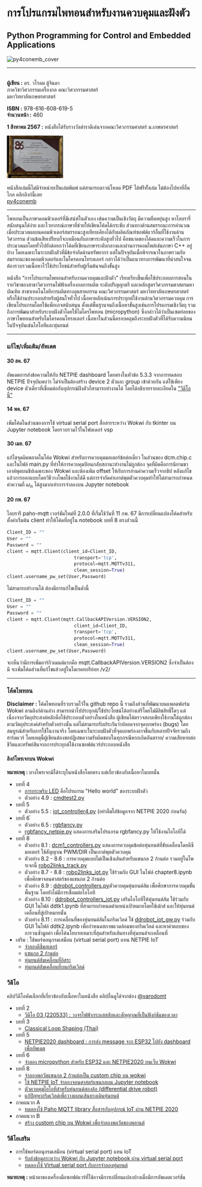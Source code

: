 # การโปรแกรมไพทอนสำหรับงานควบคุมและฝังตัว

## Python Programming for Control and Embedded Applications

<img src="https://drive.google.com/uc?id=19irK_Lqk0BtMGrlq-kmb6powwAsoIg0Q" width=600 alt="py4conemb_cover"/>
<hr>
<br><b>ผู้เขียน :</b> ดร. วโรดม ตู้จินดา
<br>ภาควิชาวิศวกรรมเครื่องกล คณะวิศวกรรมศาสตร์
<br>มหาวิทยาลัยเกษตรศาสตร์
<p />
<p />
<b>ISBN :</b> 978-616-608-619-5
<br><b>จำนวนหน้า :</b> 460 
<p />

**1 สิงหาคม 2567 :** หนังสือได้รับรางวัลตำราดีเด่นจากคณะวิศวกรรมศาสตร์ ม.เกษตรศาสตร์

<img src="https://raw.githubusercontent.com/dewdotninja/sharing-github/master/py4conemb_cert.jpg" width=150 />
  
หนังสือเล่มนี้ไม่มีจำหน่ายเป็นเล่มพิมพ์ แต่สามารถดาวน์โหลด PDF ได้ฟรีทั้่งเล่ม ไม่ต้องไปหาที่อื่นไกล คลิกลิงก์นี้เลย 
<br><a href="https://drive.google.com/file/d/1NplIDw-kojc8b0gLTpcQZE3m9YRQV7M3/view?usp=sharing">py4conemb</a>

<hr>
<p />
ไพทอนเป็นภาษาคอมพิวเตอร์ที่มีเสน่ห์ในตัวเอง เช่นความเป็นเชิงวัตถุ มีความยืดหยุ่นสูง หาไลบรารี่สนับสนุนได้ง่าย และไวยากรณ์ภาษาที่ช่วยให้เขียนโค้ดได้กระชับ ส่วนทางด้านสมรรถนะการคำนวณเมื่อประมวลผลบนคอมพิวเตอร์สมรรถนะสูงเทียบเคียงได้กับผลิตภัณฑ์ซอฟต์แวร์อื่นที่ใช้งานด้านวิศวกรรม ส่วนข้อเสียเปรียบก็จะเหมือนกับภาษาระดับสูงทั่วไป คือขนาดของโค้ดและความเร็วในการประมวลผลโดยทั่วไปยังด้อยกว่าโค้ดที่เขียนภาษาระดับกลางและผ่านการคอมไพล์เช่นภาษา C++ อยู่บ้าง โดยเฉพาะในระบบฝังตัวที่มีข้อจำกัดด้านทรัพยากร แต่ในปัจจุบันเมื่อพิจารณาในภาพรวมกับสมรรถนะของคอมพิวเตอร์และไมโครคอนโทรลเลอร์ กล่าวได้ว่าเป็นแนวทางการพัฒนาที่น่าสนใจจนต้องรวบรวมเนื้อหาไว้ใช้ประโยชน์สำหรับผู้เริ่มต้นจนถึงขั้นสูง
<p />
หนังสือ “การโปรแกรมไพทอนสำหรับงานควบคุมและฝังตัว” เรียบเรียงขึ้นเพื่อใช้ประกอบการสอนในรายวิชาของสาขาวิศวกรรมไฟฟ้าเครื่องกลการผลิต ระดับปริญญาตรี และหลักสูตรวิศวกรรมศาสตรมหาบัณฑิต สาขาเทคโนโลยีการผลิตทางอุตสาหกรรม คณะวิศวกรรมศาสตร์ มหาวิทยาลัยเกษตรศาสตร์ หรือใช้อ่านประกอบสำหรับผู้สนใจทั่วไป เนื้อหาหลักเน้นการประยุกต์ใช้งานด้านวิศวกรรมควบคุม การเขียนโปรแกรมโดยใช้แพ็กเกจสนับสนุน ตั้งแต่พื้นฐานจนถึงเนื้อหาขั้นสูงเช่นการโปรแกรมเชิงวัตถุ รวมถึงการพัฒนาสำหรับระบบฝังตัวโดยใช้ไมโครไพทอน (micropython)  ซึ่งกล่าวได้ว่าเป็นเซตย่อยของภาษาไพทอนสำหรับไมโครคอนโทรลเลอร์ เนื้อหาในส่วนนี้ครอบคลุมถึงระบบฝังตัวที่ได้รับความนิยมในปัจจุบันเช่นไอโอทีและหุ่นยนต์ 

<hr>

### แก้ไข/เพิ่มเติม/อัพเดต

#### 30 สค. 67

อัพเดตการส่งข้อความให้กับ NETPIE dashboard โดยตรงในหัวข้อ 5.3.3 จากการทดสอบ NETPIE ปัจจุบันพบว่า ไม่จำเป็นต้องสร้าง 
device 2 ตัวและ group เข้าด้วยกัน แต่ใช้เพียง device ตัวเดียวที่เชื่อมต่อกับอุปกรณ์ฝังตัวก็สามารถทำงานได้ 
โดยได้อธิบายรายละเอียดใน ["วีดีโอนี้"](https://youtu.be/IcM4Dt3rQYk?si=3TH6b5n7ZkagGKiL) 

#### 14 พค. 67

เพิ่มโค้ดในส่วนของการใช้ virtual serial port สื่อสารระหว่าง Wokwi กับ tkinter บน 
Jupyter notebook โดยรวบรวมไว้ในโฟลเดอร์ vsp 

#### 30 เมย. 67

แก้ไขจุดผิดพลาดในโค้ด Wokwi สำหรับการควบคุมมอเตอร์ข้อต่อเดี่ยว ในส่วนของ dcm.chip.c และในไฟล์ main.py ที่ทำให้การควบคุมป้อนกลับสถานะทำงานไม่ถูกต้อง 
จุดที่ผิดคือการนิยามขาเอาต์พุตบนชิปเฉพาะของ Wokwi และต้องเพิม offset ให้กับการอ่านค่าความเร็วจากชิป หลังแก้ไขแล้วการออกแบบโดยวิธีวางโพลใช้งานได้ดี 
แต่การจำกัดค่าเอาต์พุตตัวควบคุมทำให้ไม่สามารถกำหนดค่าความถี่ $\omega_n$ ได้สูงมากเท่าการจำลองบน Jupyter notebook


#### 20 กพ. 67

ไลบรารี paho-mqtt เวอร์ชันใหม่ที่ 2.0.0 ที่เริ่มใช้วันที่ 11 กพ. 67 มีการเปลี่ยนแปลงโค้ดสำหรับตั้งค่าเริ่มต้น client ทำให้โค้ดที่อยู่ใน notebook บทที่ 8 ตรงส่วนนี้

```python
Client_ID = ""
User = ""
Password = ""
client = mqtt.Client(client_id=Client_ID,
                         transport='tcp',
                         protocol=mqtt.MQTTv311,
                         clean_session=True)
client.username_pw_set(User,Password)
```
ไม่สามารถทำงานได้ ต้องมีการแก้ไขเป็นดังนี้

```python
Client_ID = ""
User = ""
Password = ""
client = mqtt.Client(mqtt.CallbackAPIVersion.VERSION2,
                         client_id=Client_ID,
                         transport='tcp',
                         protocol=mqtt.MQTTv311,
                         clean_session=True)
client.username_pw_set(User,Password)
```

จะเห็นว่ามีการเพิ่มอาร์กิวเมนต์แรกคือ mqtt.CallbackAPIVersion.VERSION2 ซึ่งจำเป็นต้องมี จะเพิ่มโค้ดส่วนที่แก้ไขแล้วอยู๋ในไดเรคทอรีย่อย /v2/

<hr>

### โค้ดไพทอน

<b>Disclaimer : </b>โค้ดไพทอนที่รวบรวมไว้ใน github repo นี้ รวมถึงส่วนที่พัฒนาบนแพลตฟอร์ม Wokwi ตามลิงก์ด้านล่าง สามารถนำไปประยุกต์/ใช้ประโยชน์ได้อย่างเสรีโดยไม่มีลิขสิทธิ์ใดๆ แต่เนื่องจากวัตถุประสงค์หลักคือใช้ประกอบตัวอย่างในหนังสือ ผู้เขียนได้ตรวจสอบเพึยงใช้งานไ้ด้ถูกต้องตามวัตถุประสงค์สำหรับตัวอย่างนั้น แต่ไม่สามารถรับประกันว่าปลอดจากจุดบกพร่อง (bugs) โดยสมบูรณ์สำหรับการใช้ในงานจริง โดยเฉพาะในระบบฝังตัวที่จุดบกพร่องอาจขึ้นกับหลายปัจจัยรวมถึงฮาร์ดแวร์ โดยเหตุนี้ผู้เขียนต้องขอปฏิเสธความรับผิดชอบในทุกกรณีหากเกิดอันตราย/ ความเสียหายต่อชีวิตและทรัพย์สินจากการประยุกต์ใช้งานซอฟต์แวร์ประกอบหนังสือ

#### ลิงก์โพรเจกบน Wokwi

<b>หมายเหตุ : </b> บางโพรเจกมิได้ระบุในหนังสือโดยตรง แต่เกี่ยวข้องกับเนื้อหาในบทนั้น

<ul>
<li />บทที่ 4
<ul>
<li /><a href="https://wokwi.com/projects/387226918295246849">การกระพริบ LED</a> คือโปรแกรม "Hello world" ของระบบฝังตัว
<li />ตัวอย่าง 4.9 : <a href="https://wokwi.com/projects/387227633700996097">cmdtest2.py</a>

</ul>

<li />บทที่ 5
<ul>
<li />ตัวอย่าง 5.5 : <a href="https://wokwi.com/projects/387228145560282113">iot_controller4.py</a> (อย่าลืมใส่ข้อมูลจาก NETPIE 2020 ก่อนรัน)

</ul>

<li />บทที่ 6
์<ul>
<li />ตัวอย่าง 6.5 : <a href="https://wokwi.com/projects/387227152163383297">rgbfancy.py</a>
<li /><a href="https://wokwi.com/projects/387227281091069953">rgbfancy_netpie.py</a> แสดงการเสริมโปรแกรม rgbfancy.py ให้ใช้งานไอโอทีได้
</ul>
<li />บทที่ 8
<ul>
<li />ตัวอย่าง 8.1 : <a href="https://wokwi.com/projects/387228486819383297">dcm1_controllers.py</a> แสดงการควบคุมข้อต่อหุ่นยนต์ที่ขับเคลื่อนโดยดีซีมอเตอร์ ใช้สัญญาณ PWM/DIR เป็นเอาต์พุตตัวควบคุม 
<li />ตัวอย่าง 8.2 - 8.6 : การควบคุมแบบไม่เป็นเชิงเส้นสำหรับแขนกล 2 ก้านต่อ รวมอยู่ในโพรเจกนี้ <a href="https://wokwi.com/projects/387228698016260097">robo2links_track.py</a>
<li />ตัวอย่าง 8.7 - 8.8 : <a href="https://wokwi.com/projects/387229048610888705">robo2links_iot.py</a> ใช้ร่วมกับ GUI ในไฟล์ chapter8.ipynb เพื่อศึกษาจลนศาสตร์ของแขนกล 2 ก้านต่อ
<li />ตัวอย่าง 8.9 : <a href="https://wokwi.com/projects/387229353821011969">ddrobot_controllers.py</a>ตัวควบคุมหุ่นยนต์ส้ม เพื่อศึกษาการควบคุมขั้นพื้นฐาน โดยยังไม่มีการเชื่อมต่อไอโอที 
<li />ตัวอย่าง 8.10 : <a href="https://wokwi.com/projects/387229438026931201">ddrobot_controllers_iot.py</a> เสริมไอโอทีให้หุ่นยนต์ส้ม ใช้ร่วมกับ GUI ในไฟล์ ddtk1.ipynb ที่สามารถกำหนดตำแหน่งเป้าหมายโดยใช้เม้าส์ และให้หุ่นยนต์เคลื่อนที่สู่เป้าหมายนั้น
<li />ตัวอย่าง 8.11 : การเคลื่อนที่ของหุ่นยนต์ส้มในกริดเวิลด์ ใช้ <a href="https://wokwi.com/projects/387229597666359297">ddrobot_iot_gw.py</a> ร่วมกับ GUI ในไฟล์ ddtk2.ipynb เพื่อกำหนดสภาพแวดล้อมของกริดเวิลด์ และหาคำตอบของการวนซ้ำมูลค่า เพื่อได้นโยบายเหมาะที่สุดสำหรับเส้นทางที่หุ่นยนต์จะเคลื่อนที่
</ul>
<li />เสริม : ใช้พอร์ตอนุกรมเสมือน (virtual serial port) แทน NETPIE IoT
<ul>
<li /><a href="https://wokwi.com/projects/396312701017628673">จำลองดีซีมอเตอร์</a>
<li /><a href="https://wokwi.com/projects/396935752500927489">แขนกล 2 ก้านต่อ</a>
<li /><a href="https://wokwi.com/projects/397298628049688577">หุ่นยนต์ส้มเคลื่อนที่อิสระ</a>
<li /><a href="https://wokwi.com/projects/397732021696556033">หุ่นยนต์ส้มเคลื่อนที่บนกริดเวิลด์</a>
</ul>

</ul>

### วีดีโอ

คลิปวีดีโอคัดเลือกที่เกี่ยวข้องกับเนื้อหาในหนังสือ คลิปอื่นดูได้จากช่อง <a href="https://www.youtube.com/@varodomt">@varodomt</a>

<ul>
<li />บทที่ 2
<ul>
<li /><a href="https://youtu.be/ga2dXXfAiFk?si=HSCCF3p7DPQcigoQ">วีดีโอ 03 (220533) : วงจรไฟฟ้ากระแสสลับและสัญญาณที่เป็นฟังก์ชันของเวลา</a>
</ul>

<li />บทที่ 3
<ul>
<li /><a href="https://youtu.be/24eO3mYsSaA?si=O7WLQB4Ee5xJaiu9">Classical Loop Shaping (Thai)</a>
</ul>

<li />บทที่ 5
<ul>
<li /><a href="https://youtu.be/XHzSaWOAS0E?si=JPH8nAf90NuZly6s">NETPIE2020 dashboard : การส่ง message จาก ESP32 ไปยัง dashboard เพื่ออัพเดต</a>
</ul>
<li />บทที่ 6
<ul>
<li /><a href="https://youtu.be/a0tH8vJ3T0g?si=tzwP95jq2MsYPfZP">จำลอง micropython สำหรับ ESP32 และ NETPIE2020 บนเว็บ Wokwi</a>
</ul>
<li />บทที่ 8
<ul>
<li /><a href="https://youtu.be/3to1_SIWH64?si=RJJlr-ashozVOH8Z">จำลองพลวัตแขนกล 2 ก้านต่อเป็น custom chip บน wokwi</a>
<li /><a href="https://youtu.be/P5REf6HBmz0?si=14ktX0IOTdaUbArB">ใช้ NETPIE IoT จำลองจลนศาสตร์แขนกลบน Jupyter notebook</a>
<li /><a href="https://youtu.be/Dfr7qgxvRS8?si=6LlR_nIbKrHQhWb5">ตัวควบคุมไอโอทีสำหรับหุ่นยนต์สองล้อ (differential drive robot)</a>
<li /><a href="https://youtu.be/3vH49engcdo?si=U-qlE9JvXggqxU1C">แก้ปัญหากริดเวิลด์เพื่อวางแผนเส้นทางเดินหุ่นยนต์</a>
</ul>
<li />ภาคผนวก A
<ul>
<li /><a href="https://youtu.be/lH7kSj0lai0?si=KllavgeFK3-qPKYj">ทดลองใช้ Paho MQTT library สื่อสารกับอุปกรณ์ IoT ผ่าน NETPIE 2020</a>
</ul>

<li />ภาคผนวก B
<ul>
<li /><a href="https://youtu.be/-P7gBgtUN0w?si=pzosqkCR48jrDkw4">สร้าง custom chip บน Wokwi เพื่อจำลองพลวัตของพลานต์</a>
</ul>
</ul>

### วีดีโอเสริม

<ul>
<li />การใช้พอร์ตอนุกรมเสมือน (virtual serial port) แทน IoT
<ul>
<li /><a href="https://youtu.be/7BJiWQn4hBs">รับส่งข้อมูลระหว่าง Wokwi กับ Jupyter notebook ผ่าน virtual serial port</a>
<li /><a href="https://youtu.be/77J155Bu_eI">ทดลองใช้ Virtual serial port กับการจำลองหุ่นยนต์</a>
</ul>
</ul>

<b>หมายเหตุ : </b>
หน้าตาของเครื่องมือซอฟต์แวร์ที่ใช้อาจมีการเปลี่ยนแปลงบ้างเมื่อมีการอัพเดตเวอร์ชัน 

